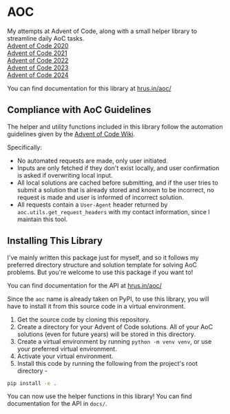 # AOC
My attempts at Advent of Code, along with a small helper library to streamline daily AoC tasks.  
[Advent of Code 2020](https://adventofcode.com/2020)  
[Advent of Code 2021](https://adventofcode.com/2021)  
[Advent of Code 2022](https://adventofcode.com/2022)  
[Advent of Code 2023](https://adventofcode.com/2023)  
[Advent of Code 2024](https://adventofcode.com/2024)

You can find documentation for this library at [hrus.in/aoc/](https://hrus.in/aoc/)

## Compliance with AoC Guidelines
The helper and utility functions included in this library follow the automation guidelines given by the [Advent of Code Wiki](https://www.reddit.com/r/adventofcode/wiki/faqs/automation).

Specifically:
- No automated requests are made, only user initiated.
- Inputs are only fetched if they don't exist locally, and user confirmation is asked if overwriting local input.
- All local solutions are cached before submitting, and if the user tries to submit a solution that is already stored and known to be incorrect, no request is made and user is informed of incorrect solution.
- All requests contain a `User-Agent` header returned by `aoc.utils.get_request_headers` with my contact information, since I maintain this tool.

## Installing This Library
I've mainly written this package just for myself, and so it follows my preferred directory structure and solution template for solving AoC problems. But you're welcome to use this package if you want to!

You can find documentation for the API at [hrus.in/aoc/](https://hrus.in/aoc/)

Since the `aoc` name is already taken on PyPI, to use this library, you will have to install it from this source code in a virtual environment.

1. Get the source code by cloning this repository.
2. Create a directory for your Advent of Code solutions. All of your AoC solutions (even for future years) will be stored in this directory.
3. Create a virtual environment by running `python -m venv venv`, or use your preferred virtual environment.
4. Activate your virtual environment.
5. Install this code by running the following from the project's root directory -
```bash
pip install -e .
```

You can now use the helper functions in this library! You can find documentation for the API in `docs/`.
